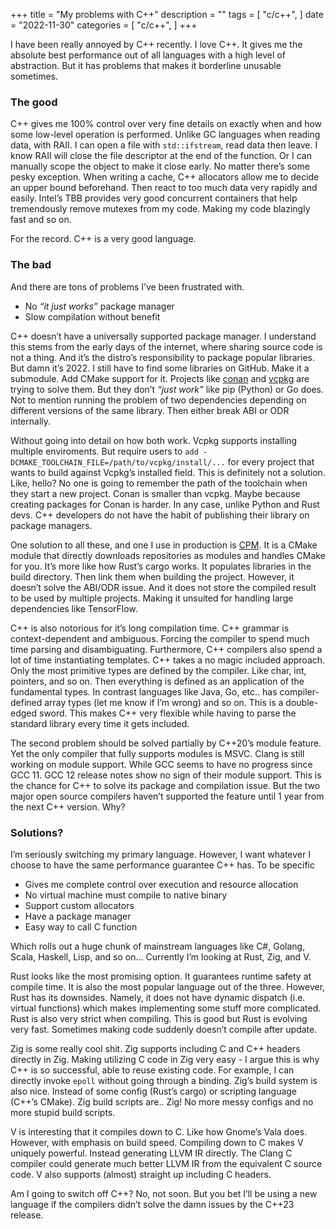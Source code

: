 +++
title = "My problems with C++"
description = ""
tags = [
    "c/c++",
]
date = "2022-11-30"
categories = [
    "c/c++",
]
+++

I have been really annoyed by C++ recently. I love C++. It gives me the absolute best performance out of all languages with a high level of abstraction. But it has problems that makes it borderline unusable sometimes.

### The good
C++ gives me 100% control over very fine details on exactly when and how some low-level operation is performed. Unlike GC languages when reading data, with RAII. I can open a file with `std::ifstream`, read data then leave. I know RAII will close the file descriptor at the end of the function. Or I can manually scope the object to make it close early. No matter there’s some pesky exception. When writing a cache, C++ allocators allow me to decide an upper bound beforehand. Then react to too much data very rapidly and easily. Intel’s TBB provides very good concurrent containers that help tremendously remove mutexes from my code. Making my code blazingly fast and so on.

For the record. C++ is a very good language.

### The bad
And there are tons of problems I’ve been frustrated with.

- No *“it just works”* package manager
- Slow compilation without benefit

C++ doesn’t have a universally supported package manager. I understand this stems from the early days of the internet, where sharing source code is not a thing. And it’s the distro’s responsibility to package popular libraries. But damn it’s 2022. I still have to find some libraries on GitHub. Make it a submodule. Add CMake support for it. Projects like [conan](https://conan.io/) and [vcpkg](https://vcpkg.io/en/index.html) are trying to solve them. But they don’t *“just work”* like pip (Python) or Go does. Not to mention running the problem of two dependencies depending on different versions of the same library. Then either break ABI or ODR internally.

Without going into detail on how both work. Vcpkg supports installing multiple enviroments. But require users to `add -DCMAKE_TOOLCHAIN_FILE=/path/to/vcpkg/install/...` for every project that wants to build against Vcpkg’s installed field. This is definitely not a solution. Like, hello? No one is going to remember the path of the toolchain when they start a new project. Conan is smaller than vcpkg. Maybe because creating packages for Conan is harder. In any case, unlike Python and Rust devs. C++ developers do not have the habit of publishing their library on package managers.

One solution to all these, and one I use in production is [CPM](https://github.com/cpm-cmake/CPM.cmake). It is a CMake module that directly downloads repositories as modules and handles CMake for you. It’s more like how Rust’s cargo works. It populates libraries in the build directory. Then link them when building the project. However, it doesn’t solve the ABI/ODR issue. And it does not store the compiled result to be used by multiple projects. Making it unsuited for handling large dependencies like TensorFlow.

C++ is also notorious for it’s long compilation time. C++ grammar is context-dependent and ambiguous. Forcing the compiler to spend much time parsing and disambiguating. Furthermore, C++ compilers also spend a lot of time instantiating templates. C++ takes a no magic included approach. Only the most primitive types are defined by the compiler. Like char, int, pointers, and so on. Then everything is defined as an application of the fundamental types. In contrast languages like Java, Go, etc.. has compiler-defined array types (let me know if I’m wrong) and so on. This is a double-edged sword. This makes C++ very flexible while having to parse the standard library every time it gets included.

The second problem should be solved partially by C++20’s module feature. Yet the only compiler that fully supports modules is MSVC. Clang is still working on module support. While GCC seems to have no progress since GCC 11. GCC 12 release notes show no sign of their module support. This is the chance for C++ to solve its package and compilation issue. But the two major open source compilers haven’t supported the feature until 1 year from the next C++ version. Why?

### Solutions?
I’m seriously switching my primary language. However, I want whatever I choose to have the same performance guarantee C++ has. To be specific

- Gives me complete control over execution and resource allocation
- No virtual machine must compile to native binary
- Support custom allocators
- Have a package manager
- Easy way to call C function

Which rolls out a huge chunk of mainstream languages like C#, Golang, Scala, Haskell, Lisp, and so on… Currently I’m looking at Rust, Zig, and V.

Rust looks like the most promising option. It guarantees runtime safety at compile time. It is also the most popular language out of the three. However, Rust has its downsides. Namely, it does not have dynamic dispatch (i.e. virtual functions) which makes implementing some stuff more complicated. Rust is also very strict when compiling. This is good but Rust is evolving very fast. Sometimes making code suddenly doesn’t compile after update.

Zig is some really cool shit. Zig supports including C and C++ headers directly in Zig. Making utilizing C code in Zig very easy - I argue this is why C++ is so successful, able to reuse existing code. For example, I can directly invoke `epoll` without going through a binding. Zig’s build system is also nice. Instead of some config (Rust’s cargo) or scripting language (C++’s CMake). Zig build scripts are.. Zig! No more messy configs and no more stupid build scripts.

V is interesting that it compiles down to C. Like how Gnome’s Vala does. However, with emphasis on build speed. Compiling down to C makes V uniquely powerful. Instead generating LLVM IR directly. The Clang C compiler could generate much better LLVM IR from the equivalent C source code. V also supports (almost) straight up including C headers.

Am I going to switch off C++? No, not soon. But you bet I’ll be using a new language if the compilers didn’t solve the damn issues by the C++23 release.
